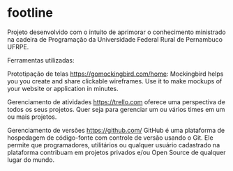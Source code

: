 # footline
Projeto desenvolvido com o intuito de aprimorar o conhecimento ministrado na cadeira de Programação da Universidade Federal Rural de Pernambuco UFRPE.


Ferramentas utilizadas:

Prototipação de telas
https://gomockingbird.com/home: Mockingbird helps you you create and share clickable wireframes. Use it to make mockups of your website or application in minutes.

Gerenciamento de atividades
https://trello.com
oferece uma perspectiva de todos os seus projetos. Quer seja para gerenciar um ou vários times em um ou mais projetos.

Gerenciamento de versões
https://github.com/
GitHub é uma plataforma de hospedagem de código-fonte com controle de versão usando o Git. Ele permite que programadores, utilitários ou qualquer usuário cadastrado na plataforma contribuam em projetos privados e/ou Open Source de qualquer lugar do mundo. 


